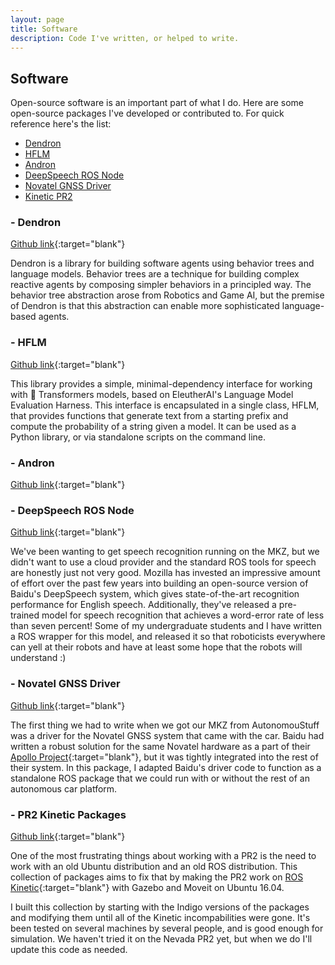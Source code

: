 ```yaml
---
layout: page
title: Software
description: Code I've written, or helped to write.
---
```


## Software

Open-source software is an important part of what I do. Here are some
open-source packages I've developed or contributed to. For quick
reference here's the list:

- [Dendron](#dendron)
- [HFLM](#hflm)
- [Andron](#andron)
- [DeepSpeech ROS Node](#deepspeech)
- [Novatel GNSS Driver](#gnss-driver)
- [Kinetic PR2](#pr2-kinetic)

### - <a name="dendron"></a> Dendron

[Github link](https://github.com/RichardKelley/dendron){:target="blank"}

Dendron is a library for building software agents using behavior trees and language models. Behavior trees are a technique for building complex reactive agents by composing simpler behaviors in a principled way. The behavior tree abstraction arose from Robotics and Game AI, but the premise of Dendron is that this abstraction can enable more sophisticated language-based agents.

### - <a name="hflm"></a> HFLM

[Github link](https://github.com/RichardKelley/hflm){:target="blank"}

This library provides a simple, minimal-dependency interface for working with 🤗 Transformers models, based on EleutherAI's Language Model Evaluation Harness. This interface is encapsulated in a single class, HFLM, that provides functions that generate text from a starting prefix and compute the probability of a string given a model. It can be used as a Python library, or via standalone scripts on the command line.

### - <a name="andron"></a> Andron

[Github link](https://github.com/RichardKelley/andron){:target="blank"}

### - <a name="deepspeech"></a> DeepSpeech ROS Node
 
[Github link](https://github.com/RichardKelley/unr_deepspeech){:target="blank"}

We've been wanting to get speech recognition running on the MKZ, but
we didn't want to use a cloud provider and the standard ROS tools for
speech are honestly just not very good. Mozilla has invested an
impressive amount of effort over the past few years into building an
open-source version of Baidu's DeepSpeech system, which gives
state-of-the-art recognition performance for English
speech. Additionally, they've released a pre-trained model for speech
recognition that achieves a word-error rate of less than seven
percent! Some of my undergraduate students and I have written a ROS
wrapper for this model, and released it so that roboticists everywhere
can yell at their robots and have at least some hope that the robots
will understand :)

### - <a name="gnss-driver"></a> Novatel GNSS Driver

[Github link](https://github.com/RichardKelley/gnss_driver){:target="blank"}

The first thing we had to write when we got our MKZ from
AutonomouStuff was a driver for the Novatel GNSS system that came with
the car. Baidu had written a robust solution for the same Novatel
hardware as a part of their [Apollo
Project](http://apollo.auto/){:target="blank"}, but it was tightly
integrated into the rest of their system. In this package, I adapted
Baidu's driver code to function as a standalone ROS package that we
could run with or without the rest of an autonomous car platform.

### - <a name="pr2-kinetic"></a> PR2 Kinetic Packages

[Github link](https://github.com/RichardKelley/kinetic_pr2){:target="blank"}

One of the most frustrating things about working with a PR2 is the
need to work with an old Ubuntu distribution and an old ROS
distribution. This collection of packages aims to fix that by making
the PR2 work on [ROS
Kinetic](http://wiki.ros.org/kinetic){:target="blank"} with Gazebo and
Moveit on Ubuntu 16.04.

I built this collection by starting with the Indigo versions of the
packages and modifying them until all of the Kinetic incompabilities
were gone. It's been tested on several machines by several people, and
is good enough for simulation. We haven't tried it on the Nevada PR2
yet, but when we do I'll update this code as needed.





